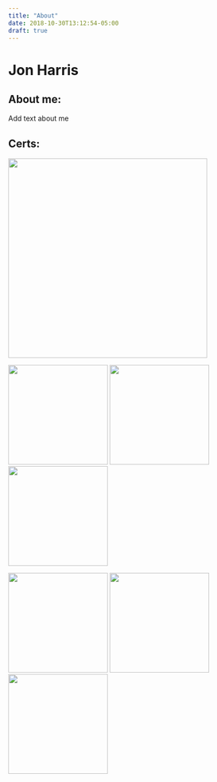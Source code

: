 ```yaml
---
title: "About"
date: 2018-10-30T13:12:54-05:00
draft: true
---
```

# Jon Harris
## About me:

Add text about me

## Certs:
<p>
<img src="/img/aws-saa.png" width="400"/>
<p>
<img src="/img/vcp7-cma.png" width="200"/>
<img src="/img/vcp6-dcv.png" width="200"/>
<img src="/img/vcp6-dtm.png" width="200"/>
<p>
<img src="/img/vcap6-dcv-deploy.png" width="200"/>
<img src="/img/vcap6-dcv-design.png" width="200"/>
<img src="/img/vcap6-dtm-deploy.png" width="200"/>
